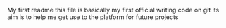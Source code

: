 My first readme
this file is basically my first official writing code on git
its aim is to help me get use to the platform for future projects
